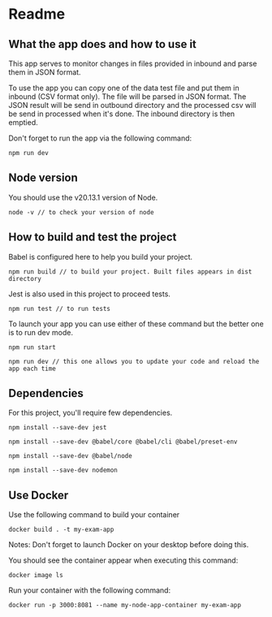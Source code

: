 # Readme 

## What the app does and how to use it

This app serves to monitor changes in files provided in inbound and parse them in JSON format.

To use the app you can copy one of the data test file and put them in inbound (CSV format only). The file will be parsed in JSON format. The JSON result will be send in outbound directory and the processed csv will be send in processed when it's done. The inbound directory is then emptied.

Don't forget to run the app via the following command:

```
npm run dev
```

## Node version

You should use the v20.13.1 version of Node.

``` 
node -v // to check your version of node
```

## How to build and test the project

Babel is configured here to help you build your project.

```
npm run build // to build your project. Built files appears in dist directory
```

Jest is also used in this project to proceed tests.

```
npm run test // to run tests
```

To launch your app you can use either of these command but the better one is to run dev mode.

```
npm run start
```

```
npm run dev // this one allows you to update your code and reload the app each time
``` 

## Dependencies

For this project, you'll require few dependencies.

```
npm install --save-dev jest
```

```
npm install --save-dev @babel/core @babel/cli @babel/preset-env
```

```
npm install --save-dev @babel/node
```

```
npm install --save-dev nodemon
```

## Use Docker

Use the following command to build your container

```
docker build . -t my-exam-app
```

Notes: Don't forget to launch Docker on your desktop before doing this.

You should see the container appear when executing this command: 

```
docker image ls
```

Run your container with the following command:

```
docker run -p 3000:8081 --name my-node-app-container my-exam-app
```